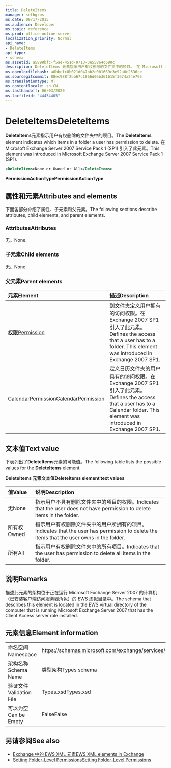 ```yaml
---
title: DeleteItems
manager: sethgros
ms.date: 09/17/2015
ms.audience: Developer
ms.topic: reference
ms.prod: office-online-server
localization_priority: Normal
api_name:
- DeleteItems
api_type:
- schema
ms.assetid: a5898bfc-f5ae-451d-9713-3e55864c690c
description: DeleteItems 元素指示用户有权删除的文件夹中的项目。 在 Microsoft Exchange Server 2007 Service Pack 1 (SP1) 引入了此元素。
ms.openlocfilehash: a0bbefc8b021d047bb2e001669c3e92a6e2536ce
ms.sourcegitcommit: 88ec988f2bb67c1866d06b361615f3674a24e795
ms.translationtype: MT
ms.contentlocale: zh-CN
ms.lasthandoff: 06/03/2020
ms.locfileid: "44454405"
---
```

# <a name="deleteitems"></a><span data-ttu-id="765f6-104">DeleteItems</span><span class="sxs-lookup"><span data-stu-id="765f6-104">DeleteItems</span></span>

<span data-ttu-id="765f6-105">**DeleteItems**元素指示用户有权删除的文件夹中的项目。</span><span class="sxs-lookup"><span data-stu-id="765f6-105">The **DeleteItems** element indicates which items in a folder a user has permission to delete.</span></span> <span data-ttu-id="765f6-106">在 Microsoft Exchange Server 2007 Service Pack 1 (SP1) 引入了此元素。</span><span class="sxs-lookup"><span data-stu-id="765f6-106">This element was introduced in Microsoft Exchange Server 2007 Service Pack 1 (SP1).</span></span> 
  
```xml
<DeleteItems>None or Owned or All</DeleteItems>
```

 <span data-ttu-id="765f6-107">**PermissionActionType**</span><span class="sxs-lookup"><span data-stu-id="765f6-107">**PermissionActionType**</span></span>
## <a name="attributes-and-elements"></a><span data-ttu-id="765f6-108">属性和元素</span><span class="sxs-lookup"><span data-stu-id="765f6-108">Attributes and elements</span></span>

<span data-ttu-id="765f6-109">下面各部分介绍了属性、子元素和父元素。</span><span class="sxs-lookup"><span data-stu-id="765f6-109">The following sections describe attributes, child elements, and parent elements.</span></span>
  
### <a name="attributes"></a><span data-ttu-id="765f6-110">Attributes</span><span class="sxs-lookup"><span data-stu-id="765f6-110">Attributes</span></span>

<span data-ttu-id="765f6-111">无。</span><span class="sxs-lookup"><span data-stu-id="765f6-111">None.</span></span>
  
### <a name="child-elements"></a><span data-ttu-id="765f6-112">子元素</span><span class="sxs-lookup"><span data-stu-id="765f6-112">Child elements</span></span>

<span data-ttu-id="765f6-113">无。</span><span class="sxs-lookup"><span data-stu-id="765f6-113">None.</span></span>
  
### <a name="parent-elements"></a><span data-ttu-id="765f6-114">父元素</span><span class="sxs-lookup"><span data-stu-id="765f6-114">Parent elements</span></span>

|<span data-ttu-id="765f6-115">**元素**</span><span class="sxs-lookup"><span data-stu-id="765f6-115">**Element**</span></span>|<span data-ttu-id="765f6-116">**描述**</span><span class="sxs-lookup"><span data-stu-id="765f6-116">**Description**</span></span>|
|:-----|:-----|
|[<span data-ttu-id="765f6-117">权限</span><span class="sxs-lookup"><span data-stu-id="765f6-117">Permission</span></span>](permission.md) <br/> |<span data-ttu-id="765f6-p103">到文件夹定义用户拥有的访问权限。在 Exchange 2007 SP1 引入了此元素。</span><span class="sxs-lookup"><span data-stu-id="765f6-p103">Defines the access that a user has to a folder. This element was introduced in Exchange 2007 SP1.</span></span>  <br/> |
|[<span data-ttu-id="765f6-120">CalendarPermission</span><span class="sxs-lookup"><span data-stu-id="765f6-120">CalendarPermission</span></span>](calendarpermission.md) <br/> |<span data-ttu-id="765f6-p104">定义日历文件夹的用户具有的访问权限。在 Exchange 2007 SP1 引入了此元素。</span><span class="sxs-lookup"><span data-stu-id="765f6-p104">Defines the access that a user has to a Calendar folder. This element was introduced in Exchange 2007 SP1.</span></span>  <br/> |
   
## <a name="text-value"></a><span data-ttu-id="765f6-123">文本值</span><span class="sxs-lookup"><span data-stu-id="765f6-123">Text value</span></span>

<span data-ttu-id="765f6-124">下表列出了**DeleteItems**元素的可能值。</span><span class="sxs-lookup"><span data-stu-id="765f6-124">The following table lists the possible values for the **DeleteItems** element.</span></span> 
  
<span data-ttu-id="765f6-125">**DeleteItems 元素文本值**</span><span class="sxs-lookup"><span data-stu-id="765f6-125">**DeleteItems element text values**</span></span>

|<span data-ttu-id="765f6-126">**值**</span><span class="sxs-lookup"><span data-stu-id="765f6-126">**Value**</span></span>|<span data-ttu-id="765f6-127">**说明**</span><span class="sxs-lookup"><span data-stu-id="765f6-127">**Description**</span></span>|
|:-----|:-----|
|<span data-ttu-id="765f6-128">无</span><span class="sxs-lookup"><span data-stu-id="765f6-128">None</span></span>  <br/> |<span data-ttu-id="765f6-129">指示用户不具有删除文件夹中的项目的权限。</span><span class="sxs-lookup"><span data-stu-id="765f6-129">Indicates that the user does not have permission to delete items in the folder.</span></span>  <br/> |
|<span data-ttu-id="765f6-130">所有权</span><span class="sxs-lookup"><span data-stu-id="765f6-130">Owned</span></span>  <br/> |<span data-ttu-id="765f6-131">指示用户有权删除文件夹中的用户所拥有的项目。</span><span class="sxs-lookup"><span data-stu-id="765f6-131">Indicates that the user has permission to delete the items that the user owns in the folder.</span></span>  <br/> |
|<span data-ttu-id="765f6-132">所有</span><span class="sxs-lookup"><span data-stu-id="765f6-132">All</span></span>  <br/> |<span data-ttu-id="765f6-133">指示用户有权删除文件夹中的所有项目。</span><span class="sxs-lookup"><span data-stu-id="765f6-133">Indicates that the user has permission to delete all items in the folder.</span></span>  <br/> |
   
## <a name="remarks"></a><span data-ttu-id="765f6-134">说明</span><span class="sxs-lookup"><span data-stu-id="765f6-134">Remarks</span></span>

<span data-ttu-id="765f6-135">描述此元素的架构位于正在运行 Microsoft Exchange Server 2007 的计算机（已安装客户端访问服务器角色）的 EWS 虚拟目录中。</span><span class="sxs-lookup"><span data-stu-id="765f6-135">The schema that describes this element is located in the EWS virtual directory of the computer that is running Microsoft Exchange Server 2007 that has the Client Access server role installed.</span></span>
  
## <a name="element-information"></a><span data-ttu-id="765f6-136">元素信息</span><span class="sxs-lookup"><span data-stu-id="765f6-136">Element information</span></span>

|||
|:-----|:-----|
|<span data-ttu-id="765f6-137">命名空间</span><span class="sxs-lookup"><span data-stu-id="765f6-137">Namespace</span></span>  <br/> |https://schemas.microsoft.com/exchange/services/2006/types  <br/> |
|<span data-ttu-id="765f6-138">架构名称</span><span class="sxs-lookup"><span data-stu-id="765f6-138">Schema Name</span></span>  <br/> |<span data-ttu-id="765f6-139">类型架构</span><span class="sxs-lookup"><span data-stu-id="765f6-139">Types schema</span></span>  <br/> |
|<span data-ttu-id="765f6-140">验证文件</span><span class="sxs-lookup"><span data-stu-id="765f6-140">Validation File</span></span>  <br/> |<span data-ttu-id="765f6-141">Types.xsd</span><span class="sxs-lookup"><span data-stu-id="765f6-141">Types.xsd</span></span>  <br/> |
|<span data-ttu-id="765f6-142">可以为空</span><span class="sxs-lookup"><span data-stu-id="765f6-142">Can be Empty</span></span>  <br/> |<span data-ttu-id="765f6-143">False</span><span class="sxs-lookup"><span data-stu-id="765f6-143">False</span></span>  <br/> |
   
## <a name="see-also"></a><span data-ttu-id="765f6-144">另请参阅</span><span class="sxs-lookup"><span data-stu-id="765f6-144">See also</span></span>

- [<span data-ttu-id="765f6-145">Exchange 中的 EWS XML 元素</span><span class="sxs-lookup"><span data-stu-id="765f6-145">EWS XML elements in Exchange</span></span>](ews-xml-elements-in-exchange.md)
- [<span data-ttu-id="765f6-146">Setting Folder-Level Permissions</span><span class="sxs-lookup"><span data-stu-id="765f6-146">Setting Folder-Level Permissions</span></span>](https://msdn.microsoft.com/library/c7530e86-5112-401c-b10a-9c054ae59f07%28Office.15%29.aspx)

